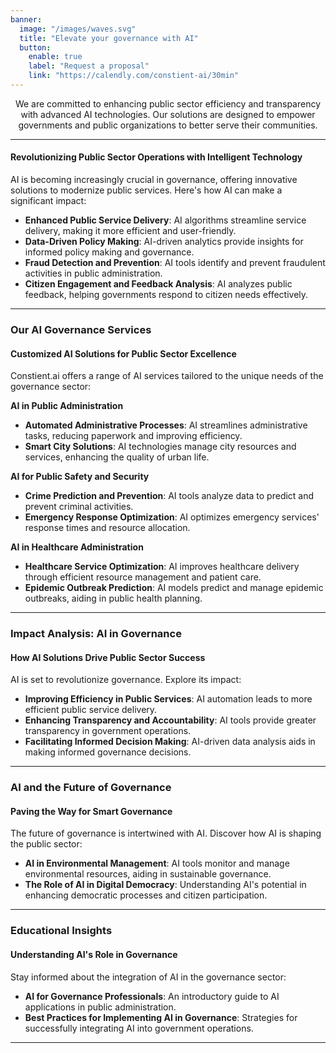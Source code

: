 ```yaml
---
banner:
  image: "/images/waves.svg"
  title: "Elevate your governance with AI"
  button:
    enable: true
    label: "Request a proposal"
    link: "https://calendly.com/constient-ai/30min"
---
```


<div style="text-align:center">We are committed to enhancing public sector efficiency and transparency with advanced AI technologies. Our solutions are designed to empower governments and public organizations to better serve their communities.</div>

---

#### Revolutionizing Public Sector Operations with Intelligent Technology

AI is becoming increasingly crucial in governance, offering innovative solutions to modernize public services. Here's how AI can make a significant impact:

- **Enhanced Public Service Delivery**: AI algorithms streamline service delivery, making it more efficient and user-friendly.
- **Data-Driven Policy Making**: AI-driven analytics provide insights for informed policy making and governance.
- **Fraud Detection and Prevention**: AI tools identify and prevent fraudulent activities in public administration.
- **Citizen Engagement and Feedback Analysis**: AI analyzes public feedback, helping governments respond to citizen needs effectively.

---

### Our AI Governance Services
#### Customized AI Solutions for Public Sector Excellence

Constient.ai offers a range of AI services tailored to the unique needs of the governance sector:

**AI in Public Administration**
- **Automated Administrative Processes**: AI streamlines administrative tasks, reducing paperwork and improving efficiency.
- **Smart City Solutions**: AI technologies manage city resources and services, enhancing the quality of urban life.

**AI for Public Safety and Security**
- **Crime Prediction and Prevention**: AI tools analyze data to predict and prevent criminal activities.
- **Emergency Response Optimization**: AI optimizes emergency services' response times and resource allocation.

**AI in Healthcare Administration**
- **Healthcare Service Optimization**: AI improves healthcare delivery through efficient resource management and patient care.
- **Epidemic Outbreak Prediction**: AI models predict and manage epidemic outbreaks, aiding in public health planning.

---

### Impact Analysis: AI in Governance
#### How AI Solutions Drive Public Sector Success

AI is set to revolutionize governance. Explore its impact:

- **Improving Efficiency in Public Services**: AI automation leads to more efficient public service delivery.
- **Enhancing Transparency and Accountability**: AI tools provide greater transparency in government operations.
- **Facilitating Informed Decision Making**: AI-driven data analysis aids in making informed governance decisions.

---

### AI and the Future of Governance
#### Paving the Way for Smart Governance

The future of governance is intertwined with AI. Discover how AI is shaping the public sector:

- **AI in Environmental Management**: AI tools monitor and manage environmental resources, aiding in sustainable governance.
- **The Role of AI in Digital Democracy**: Understanding AI's potential in enhancing democratic processes and citizen participation.

---

### Educational Insights
#### Understanding AI's Role in Governance

Stay informed about the integration of AI in the governance sector:

- **AI for Governance Professionals**: An introductory guide to AI applications in public administration.
- **Best Practices for Implementing AI in Governance**: Strategies for successfully integrating AI into government operations.

---

